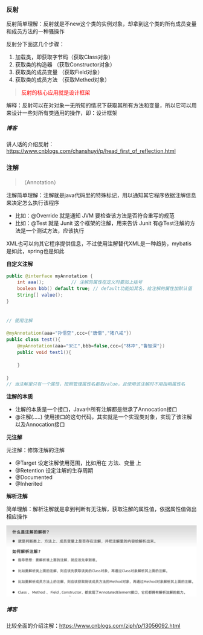 ### 反射

反射简单理解：反射就是不new这个类的实例对象，却拿到这个类的所有成员变量和成员方法的一种骚操作



反射分下面这几个步骤：

1. 加载类，即获取字节码（获取Class对象）
2. 获取类的构造器           （获取Constructor对象）
3. 获取类的成员变量       （获取Field对象）
4. 获取类的成员方法       （获取Methed对象）



>  <font color='red'>反射的核心应用就是设计框架</font>

解释：反射可以在对对象一无所知的情况下获取其所有方法和变量，所以它可以用来设计一些对所有类通用的操作，即：设计框架



##### 博客

讲人话的介绍反射：https://www.cnblogs.com/chanshuyi/p/head_first_of_reflection.html



### 注解

> （Annotation）

注解简单理解：注解就是java代码里的特殊标记，用以通知其它程序依据注解信息来决定怎么执行该程序

- 比如：@Override 就是通知 JVM 要检查该方法是否符合重写的规范
- 比如：@Test 就是 Junit 这个框架的注解，用来告诉 Junit 有@Test注解的方法是一个测试方法，应该执行

XML也可以向其它程序提供信息，不过使用注解替代XML是一种趋势，mybatis是如此，spring也是如此



**自定义注解**

```java
public @interface myAnnotation {
    int aaa();			// 注解的属性在定义时要加上括号
    boolean bbb() default true;	// default功能如其名，给注解的属性加默认值
    String[] value();
}


// 使用注解

@myAnnotation(aaa="孙悟空",ccc={"唐僧","猪八戒"})
public class test(){
    @myAnnotation(aaa="宋江",bbb=false,ccc={"林冲","鲁智深"})
    public void test1(){
        
    }
    
}
// 当注解里只有一个属性，按照管理属性名都取value，且使用该注解时不用指明属性名
```



**注解的本质**

- 注解的本质是一个接口，Java中所有注解都是继承了Annocation接口
- @注解(.....)   使用接口的这句代码，其实就是一个实现类对象，实现了该注解以及Annocation接口



**元注解**

元注解：修饰注解的注解

- @Target			设定注解使用范围，比如用在 方法、变量 上
- @Retention      设定注解的生存周期
- @Documented
- @Inherited



**解析注解**

简单理解：解析注解就是拿到判断有无注解，获取注解的属性值，依据属性值做出相应操作

![](Java注解和反射.assets/Java解析注解.png)







##### 博客

比较全面的介绍注解：https://www.cnblogs.com/ziph/p/13056092.html




































